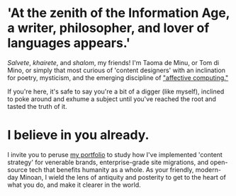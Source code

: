 # 'At the zenith of the Information Age, a writer, philosopher, and lover of languages appears.' 

*Salvete*, *khairete*, and *shalom*, my friends! I'm Taoma de Minu, or Tom di Mino, or simply that most curious of 'content designers' with an inclination for poetry, mysticism, and the emerging discipline of ["affective computing."](https://arxiv.org/abs/2302.09582) 

If you're here, it's safe to say you're a bit of a digger (like myself), inclined to poke around and exhume a subject until you've reached the root and tasted the truth of it. 

# I believe in you already.

I invite you to peruse [my portfolio](https://www.minoanmystery.org) to study how I've implemented 'content strategy' for venerable brands, enterprise-grade site migrations, and open-source tech that benefits humanity as a whole. As your friendly, modern-day Minoan, I wield the lens of antiquity and posterity to get to the heart of what you do, and make it clearer in the world.  
